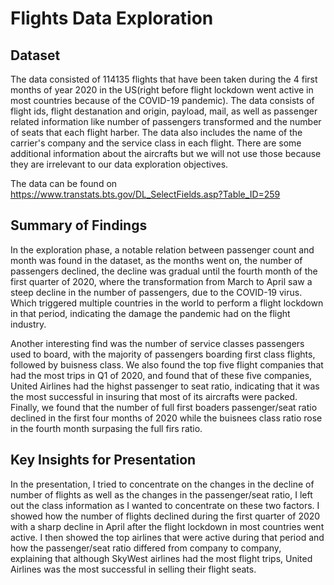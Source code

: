 # Flights Data Exploration

## Dataset

The data consisted of 114135 flights that have been taken during the 4 first months of year 2020 in the US(right before flight lockdown went active in most countries because of the COVID-19 pandemic). The data consists of flight ids, flight destanation and origin, payload, mail, as well as passenger related information like number of passengers transformed and the number of seats that each flight harber. The data also includes the name of the carrier's company and the service class in each flight. There are some additional information about the aircrafts but we will not use those because they are irrelevant to our data exploration objectives.

The data can be found on https://www.transtats.bts.gov/DL_SelectFields.asp?Table_ID=259

## Summary of Findings

In the exploration phase, a notable relation between passenger count and month was found in the dataset, as the months went on, the number of passengers declined, the decline was gradual until the fourth month of the first quarter of 2020, where the transformation from March to April saw a steep decline in the number of passengers, due to the COVID-19 virus. Which triggered multiple countries in the world to perform a flight lockdown in that period, indicating the damage the pandemic had on the flight industry.

Another interesting find was the number of service classes passengers used to board, with the majority of passengers boarding first class flights, followed by buisness class. We also found the top five flight companies that had the most trips in Q1 of 2020, and found that of these five companies, United Airlines had the highst passenger to seat ratio, indicating that it was the most successful in insuring that most of its aircrafts were packed. Finally, we found that the number of full first boaders passenger/seat ratio declined in the first four months of 2020 while the buisnees class ratio rose in the fourth month surpasing the full firs ratio. 

## Key Insights for Presentation


In the presentation, I tried to concentrate on the changes in the decline of number of  flights as well as the changes in the passenger/seat ratio, I left out the class information as I wanted to concentrate on these two factors. I showed how the number of flights declined during the first quarter of 2020 with a sharp decline in April after the flight lockdown in most countries went active. I then showed the top airlines that were active during that period and how the passenger/seat ratio differed from company to company, explaining that although SkyWest airlines had the most flight trips, United Airlines was the most successful in selling their flight seats. 